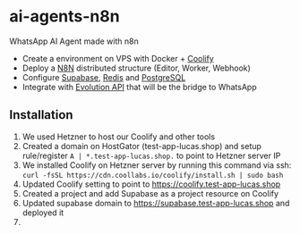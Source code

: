 # ai-agents-n8n

WhatsApp AI Agent made with n8n

- Create a environment on VPS with Docker + [Coolify](https://coolify.io/)
- Deploy a [N8N](https://n8n.io/) distributed structure (Editor, Worker, Webhook)
- Configure [Supabase](https://supabase.com/), [Redis](https://redis.io/) and [PostgreSQL](https://www.postgresql.org/)
- Integrate with [Evolution API](https://doc.evolution-api.com/v1/pt/get-started/introduction) that will be the bridge to WhatsApp

## Installation
1. We used Hetzner to host our Coolify and other tools
2. Created a domain on HostGator (test-app-lucas.shop) and setup rule/register `A | *.test-app-lucas.shop.` to point to Hetzner server IP
4. We installed Coolify on Hetzner server by running this command via ssh: `curl -fsSL https://cdn.coollabs.io/coolify/install.sh | sudo bash`
5. Updated Coolify setting to point to https://coolify.test-app-lucas.shop
6. Created a project and add Supabase as a project resource on Coolify
7. Updated supabase domain to https://supabase.test-app-lucas.shop and deployed it
8. 
